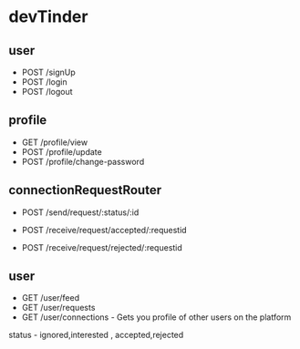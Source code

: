# devTinder

## user
- POST /signUp
- POST /login
- POST /logout

## profile
- GET /profile/view
- POST /profile/update
- POST /profile/change-password

## connectionRequestRouter
<!-- - POST /send/request/interested/:id
- POST /send/request/ignored/:id   -->

- POST /send/request/:status/:id  

- POST /receive/request/accepted/:requestid
- POST /receive/request/rejected/:requestid

## user
- GET /user/feed
- GET /user/requests
- GET /user/connections - Gets you profile of other users on the platform

status  - ignored,interested , accepted,rejected
